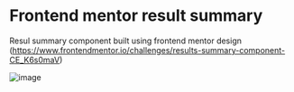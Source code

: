 # Frontend mentor result summary

Resul summary component built using frontend mentor design (https://www.frontendmentor.io/challenges/results-summary-component-CE_K6s0maV)

![image](https://github.com/ViolInKK/Frontend-mentor-result-summary-component/assets/102133609/179a5642-d0dd-47da-9a37-1567ca7b02cb)

